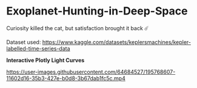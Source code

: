 # Exoplanet-Hunting-in-Deep-Space

Curiosity killed the cat, but satisfaction brought it back ☄️

Dataset used: https://www.kaggle.com/datasets/keplersmachines/kepler-labelled-time-series-data

__Interactive Plotly Light Curves__

https://user-images.githubusercontent.com/64684527/195768607-11602d16-35b3-427e-b0d8-3b67dab1fc5c.mp4

